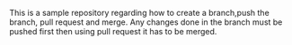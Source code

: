 This is a sample repository regarding how to create a branch,push the branch, pull request and merge.
Any changes done in the branch must be pushed first then using pull request it has to be merged.
